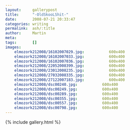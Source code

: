 ```yaml
---
layout:     gallerypost
title:      "-OldSkooLShit-"
date:       2008-07-21 20:33:47
categories: writing
permalink:  ash/:title
author:     Martin
meta:
tags:       []
images:
    elmozork212008/16102007029.jpg:           600x400
    elmozork212008/16102007033.jpg:           600x400
    elmozork212008/16102007036.jpg:           600x400
    elmozork212008/22052008399.jpg:           600x400
    elmozork212008/23012008235.jpg:           600x400
    elmozork212008/27032008335.jpg:           600x400
    elmozork212008/27122007183.jpg:           600x400
    elmozork212008/dsc00240.jpg:           600x400
    elmozork212008/dsc00249.jpg:           600x400
    elmozork212008/dsc00289.jpg:           600x400
    elmozork212008/dsc00355.jpg:           600x400
    elmozork212008/dsc00557.jpg:           600x400
    elmozork212008/dsc00798.jpg:           600x400
---
```


{% include gallery.html %}
